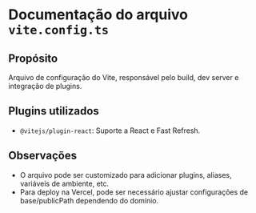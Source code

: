 # Documentação do arquivo `vite.config.ts`

## Propósito
Arquivo de configuração do Vite, responsável pelo build, dev server e integração de plugins.

## Plugins utilizados
- `@vitejs/plugin-react`: Suporte a React e Fast Refresh.

## Observações
- O arquivo pode ser customizado para adicionar plugins, aliases, variáveis de ambiente, etc.
- Para deploy na Vercel, pode ser necessário ajustar configurações de base/publicPath dependendo do domínio. 